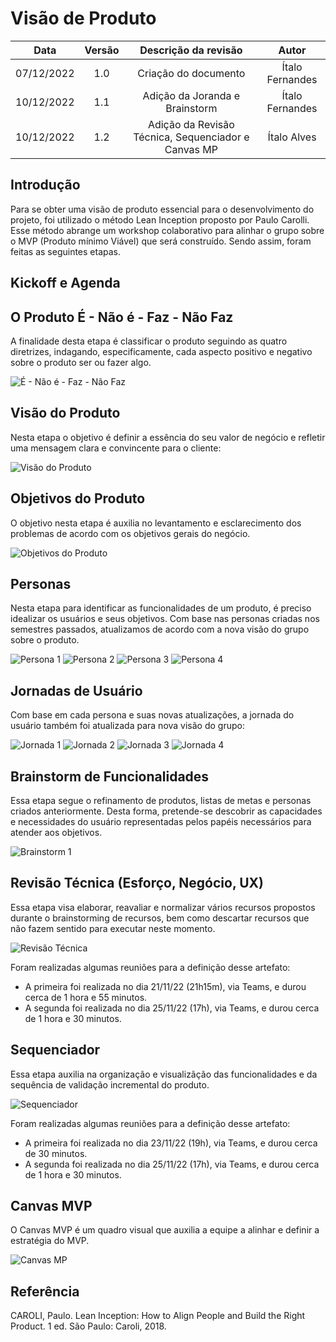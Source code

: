 # Visão de Produto

|    Data    | Versão |                Descrição da revisão                 |      Autor      |
| :--------: | :----: | :-------------------------------------------------: | :-------------: |
| 07/12/2022 |  1.0   |                Criação do documento                 | Ítalo Fernandes |
| 10/12/2022 |  1.1   |           Adição da Joranda e Brainstorm            | Ítalo Fernandes |
| 10/12/2022 |  1.2   | Adição da Revisão Técnica, Sequenciador e Canvas MP |   Ítalo Alves   |

## Introdução

Para se obter uma visão de produto essencial para o desenvolvimento do projeto, foi utilizado o método Lean Inception proposto por Paulo Carolli. Esse método abrange um workshop colaborativo para alinhar o grupo sobre o MVP (Produto mínimo Viável) que será construído. Sendo assim, foram feitas as seguintes etapas.

## Kickoff e Agenda

## O Produto É - Não é - Faz - Não Faz

A finalidade desta etapa é classificar o produto seguindo as quatro diretrizes, indagando, especificamente, cada aspecto positivo e negativo sobre o produto ser ou fazer algo.

![É - Não é - Faz - Não Faz](assets/e-nao_e-faz-nao_faz.png)

## Visão do Produto

Nesta etapa o objetivo é definir a essência do seu valor de negócio e refletir uma mensagem clara e convincente para o cliente:

![Visão do Produto](assets/visao_de_produto.png)

## Objetivos do Produto

O objetivo nesta etapa é auxilia no levantamento e esclarecimento dos problemas de acordo com os objetivos gerais do negócio.

![Objetivos do Produto](assets/objetivo_do_produto.png)

## Personas

Nesta etapa para identificar as funcionalidades de um produto, é preciso idealizar os usuários e seus objetivos. Com base nas personas criadas nos semestres passados, atualizamos de acordo com a nova visão do grupo sobre o produto.

![Persona 1](assets/persona_Paulo.png "Persona 1: Pesquisador na área de qualidade de software")
![Persona 2](assets/persona_Valeria.png "Persona 2: Profissional de Engenharia de Software")
![Persona 3](assets/persona_Miguel.png "Persona 3: Desenvolvedor, entusiasta de IA")
![Persona 4](assets/persona_Gustavo.png "Persona 4: Estudante de TI")

## Jornadas de Usuário

Com base em cada persona e suas novas atualizações, a jornada do usuário também foi atualizada para nova visão do grupo:

![Jornada 1](assets/jornada_Paulo.png)
![Jornada 2](assets/jornada_Valeria.png)
![Jornada 3](assets/jornada_Miguel.png)
![Jornada 4](assets/jornada_Gustavo.png)

## Brainstorm de Funcionalidades

Essa etapa segue o refinamento de produtos, listas de metas e personas criados anteriormente. Desta forma, pretende-se descobrir as capacidades e necessidades do usuário representadas pelos papéis necessários para atender aos objetivos.

![Brainstorm 1](assets/brainstorm.png)

## Revisão Técnica (Esforço, Negócio, UX)

Essa etapa visa elaborar, reavaliar e normalizar vários recursos propostos durante o brainstorming de recursos, bem como descartar recursos que não fazem sentido para executar neste momento.

![Revisão Técnica](assets/revisao_tecnica.png)

Foram realizadas algumas reuniões para a definição desse artefato:

- A primeira foi realizada no dia 21/11/22 (21h15m), via Teams, e durou cerca de 1 hora e 55 minutos.
- A segunda foi realizada no dia 25/11/22 (17h), via Teams, e durou cerca de 1 hora e 30 minutos.

## Sequenciador

Essa etapa auxilia na organização e visualizãção das funcionalidades e da sequência de validação incremental do produto.

![Sequenciador](assets/sequenciador.png)

Foram realizadas algumas reuniões para a definição desse artefato:

- A primeira foi realizada no dia 23/11/22 (19h), via Teams, e durou cerca de 30 minutos.
- A segunda foi realizada no dia 25/11/22 (17h), via Teams, e durou cerca de 1 hora e 30 minutos.

## Canvas MVP

O Canvas MVP é um quadro visual que auxilia a equipe a alinhar e definir a estratégia do MVP.

![Canvas MP](assets/canvas_mp.png)

## Referência

CAROLI, Paulo. Lean Inception: How to Align People and Build the Right Product. 1 ed. São Paulo: Caroli, 2018.
